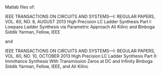 Matlab files of:

IEEE TRANSACTIONS ON CIRCUITS AND SYSTEMS—I: REGULAR PAPERS, VOL. 60, NO. 8, AUGUST 2013
High Precision LC Ladder Synthesis Part I: Lowpass Ladder Synthesis via Parametric Approach
Ali Kilinc and Binboga Siddik Yarman, Fellow, IEEE

and 

IEEE TRANSACTIONS ON CIRCUITS AND SYSTEMS—I: REGULAR PAPERS, VOL. 60, NO. 10, OCTOBER 2013
High Precision LC Ladder Synthesis Part II: Immittance Synthesis With Transmission Zeros at DC and Infinity
Binboga Siddik Yarman, Fellow, IEEE, and Ali Kilinc
